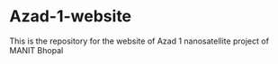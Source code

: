 # Azad-1-website
This is the repository for the website of Azad 1 nanosatellite project of MANIT Bhopal
